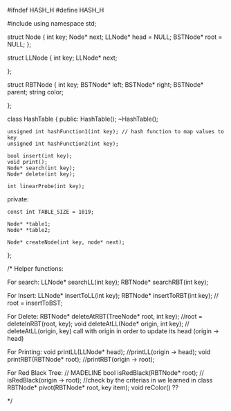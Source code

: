 #ifndef HASH_H
#define HASH_H

#include <string>
using namespace std;

struct Node
{
  int key;
  Node* next;
  LLNode* head = NULL;
  BSTNode* root = NULL;
};

struct LLNode
{
  int key;
  LLNode* next;

};

struct RBTNode
{
  int key;
  BSTNode* left;
  BSTNode* right;
  BSTNode* parent;
  string color;


};


class HashTable
{
  public:
    HashTable();
    ~HashTable();

    unsigned int hashFunction1(int key); // hash function to map values to key
    unsigned int hashFunction2(int key);

    bool insert(int key);
    void print();
    Node* search(int key);
    Node* delete(int key);

    int linearProbe(int key);

  private:

    const int TABLE_SIZE = 1019;

    Node* *table1;
    Node* *table2;

    Node* createNode(int key, node* next);

};

/*
Helper functions:

For search:
LLNode* searchLL(int key);
RBTNode* searchRBT(int key);

For Insert:
LLNode* insertToLL(int key);
RBTNode* insertToRBT(int key); // root = insertToBST;

For Delete:
RBTNode* deleteAtRBT(TreeNode* root, int key); //root = deleteInRBT(root, key);
void deleteAtLL(Node* origin, int key); // deleteAtLL(origin, key) call with origin in order to update its head (origin -> head)

For Printing:
void printLL(LLNode* head); //printLL(origin -> head);
void printRBT(RBTNode* root); //printRBT(origin -> root);

For Red Black Tree: // MADELINE
bool isRedBlack(RBTNode* root); // isRedBlack(origin -> root); //check by the criterias in we learned in class
RBTNode* pivot(RBTNode* root, key item);
void reColor() ??

*/
